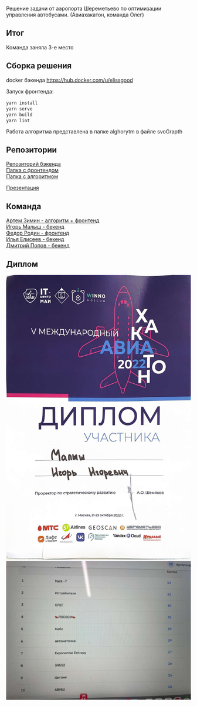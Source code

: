Решение задачи от аэропорта Шереметьево по оптимизации управления автобусами. (Авиахакатон, команда Олег)

## Итог

Команда заняла 3-е место


## Сборка решения

docker бэкенда
https://hub.docker.com/u/elissgood

Запуск фронтенда:
```
yarn install
yarn serve
yarn build
yarn lint
```

Работа алгоритма представлена в папке alghorytm в файле svoGrapth

## Репозитории

[Репозиторий бэкенда](https://gitlab.com/oleg_svo_bus/svo_backend) </br>
[Папка с фронтендом](https://github.com/CepbluKot/avaihack/tree/master/front) </br>
[Папка с алгоритмом](https://github.com/CepbluKot/avaihack/tree/master/alghorytm) </br>

[Презентация](https://github.com/CepbluKot/avaihack/blob/master/Copy%20of%20%D0%A8%D0%B0%D0%B1%D0%BB%D0%BE%D0%BD_%D0%BF%D1%80%D0%B5%D0%B7%D0%B5%D0%BD%D1%82%D0%B0%D1%86%D0%B8%D0%B8.pptx%20(1).pdf) 


## Команда
[Артем Зимин - алгоритм + фронтенд](http://t.me/Chel_Buerak) </br>
[Игорь Малыш - бекенд](http://t.me/awesomecosmonaut) </br>
[Федор Родин - фронтенд](http://t.me/ffeeejj) </br>
[Илья Елисеев - бекенд](http://t.me/Ilyxakamaz) </br>
[Дмитрий Попов - бекенд](http://t.me/dmitriii10) </br>

## Диплом
![](https://github.com/CepbluKot/avaihack/blob/master/diplom.jpg) </br>
![](https://github.com/CepbluKot/avaihack/blob/master/leaderboard.jpg)
